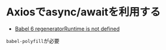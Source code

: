 # Axiosでasync/awaitを利用する




- [Babel 6 regeneratorRuntime is not defined](https://stackoverflow.com/questions/33527653/babel-6-regeneratorruntime-is-not-defined)

`babel-polyfill`が必要